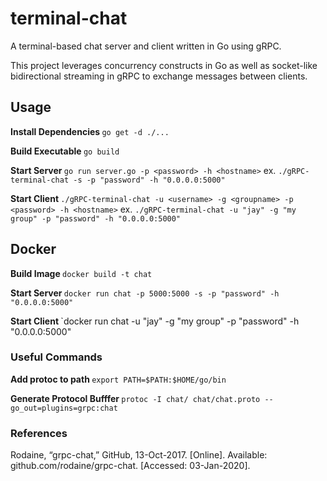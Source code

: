 # terminal-chat

A terminal-based chat server and client written in Go using gRPC. 

This project leverages concurrency constructs in Go as well as socket-like bidirectional streaming in gRPC to exchange messages between clients.

## Usage
<b> Install Dependencies </b>
`go get -d ./...`

<b> Build Executable </b>
`go build`

<b> Start Server </b>
`go run server.go -p <password> -h <hostname>`
ex. `./gRPC-terminal-chat -s -p "password" -h "0.0.0.0:5000"`

<b> Start Client </b>
`./gRPC-terminal-chat -u <username> -g <groupname> -p <password> -h <hostname>`
ex. `./gRPC-terminal-chat -u "jay" -g "my group" -p "password" -h "0.0.0.0:5000"`

## Docker
<b> Build Image </b>
`docker build -t chat`

<b> Start Server </b>
`docker run chat -p 5000:5000 -s -p "password" -h "0.0.0.0:5000"`

<b> Start Client </b>
`docker run chat -u "jay" -g "my group" -p "password" -h "0.0.0.0:5000"


### Useful Commands
<b> Add protoc to path </b>
`export PATH=$PATH:$HOME/go/bin`

<b> Generate Protocol Bufffer </b>
`protoc -I chat/ chat/chat.proto --go_out=plugins=grpc:chat`

### References 

Rodaine, “grpc-chat,” GitHub, 13-Oct-2017. [Online]. Available: github.com/rodaine/grpc-chat. [Accessed: 03-Jan-2020].

